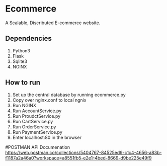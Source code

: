 # Ecommerce 
A Scalable, Discributed E-commerce website.
  
## Dependencies ##
1. Python3
2. Flask
3. Sqlite3
4. NGINX

## How to run ##
1. Set up the central database by running ecommerce.py
2. Copy over nginx.conf to local ngnix
3. Run NGINX
4. Run AccountService.py
5. Run ProudctService.py
6. Run CartService.py
7. Run OrderService.py
8. Run PaymentService.py
9. Enter localhost:80 in the browser

#POSTMAN API Documenation
https://web.postman.co/collections/5404767-84525ed9-c1c4-4656-a83b-f1187a2a46a0?workspace=a8551fb5-e2e1-4bed-8669-d9be225e49f9
